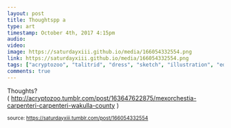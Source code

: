```yaml
---
layout: post
title: Thoughtspp a 
type: art
timestamp: October 4th, 2017 4:15pm
audio: 
video: 
image: https://saturdayxiii.github.io/media/166054332554.png
link: https://saturdayxiii.github.io/media/166054332554.png
tags: ["acryptozoo", "talitrid", "dress", "sketch", "illustration", "edmonton", "art"]
comments: true
---
```


Thoughts?
( <a href="http://acryptozoo.tumblr.com/post/163647622875/mexorchestia-carpenteri-carpenteri-wakulla-county" target="_blank">http://acryptozoo.tumblr.com/post/163647622875/mexorchestia-carpenteri-carpenteri-wakulla-county</a> )
 
  
<small>source: https://saturdayxiii.tumblr.com/post/166054332554</small>